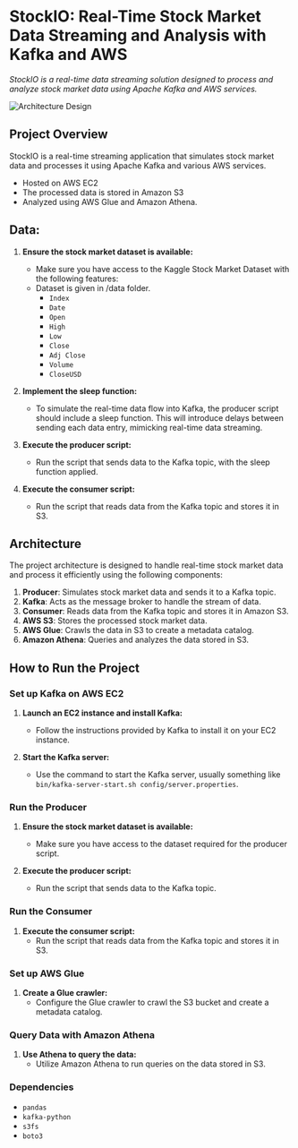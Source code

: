 # StockIO: Real-Time Stock Market Data Streaming and Analysis with Kafka and AWS
*StockIO is a real-time data streaming solution designed to process and analyze stock market data using Apache Kafka and AWS services.*

![Architecture Design](https://github.com/user-attachments/assets/75976cef-ac0b-4b1e-aa2b-fe987bc02cd4)


## Project Overview

StockIO is a real-time streaming application that simulates stock market data and processes it using Apache Kafka and various AWS services.
- Hosted on AWS EC2
- The processed data is stored in Amazon S3
- Analyzed using AWS Glue and Amazon Athena.

## Data:

1. **Ensure the stock market dataset is available:**
   - Make sure you have access to the Kaggle Stock Market Dataset with the following features:
   - Dataset is given in /data folder.
     - `Index`
     - `Date`
     - `Open`
     - `High`
     - `Low`
     - `Close`
     - `Adj Close`
     - `Volume`
     - `CloseUSD`

2. **Implement the sleep function:**
   - To simulate the real-time data flow into Kafka, the producer script should include a sleep function. This will introduce delays between sending each data entry, mimicking real-time data streaming.

3. **Execute the producer script:**
   - Run the script that sends data to the Kafka topic, with the sleep function applied.
  
4. **Execute the consumer script:**
   - Run the script that reads data from the Kafka topic and stores it in S3.


## Architecture

The project architecture is designed to handle real-time stock market data and process it efficiently using the following components:

1. **Producer**: Simulates stock market data and sends it to a Kafka topic.
2. **Kafka**: Acts as the message broker to handle the stream of data.
3. **Consumer**: Reads data from the Kafka topic and stores it in Amazon S3.
4. **AWS S3**: Stores the processed stock market data.
5. **AWS Glue**: Crawls the data in S3 to create a metadata catalog.
6. **Amazon Athena**: Queries and analyzes the data stored in S3.



## How to Run the Project

### Set up Kafka on AWS EC2

1. **Launch an EC2 instance and install Kafka:**
   - Follow the instructions provided by Kafka to install it on your EC2 instance.

2. **Start the Kafka server:**
   - Use the command to start the Kafka server, usually something like `bin/kafka-server-start.sh config/server.properties`.

### Run the Producer

1. **Ensure the stock market dataset is available:**
   - Make sure you have access to the dataset required for the producer script.

2. **Execute the producer script:**
   - Run the script that sends data to the Kafka topic.

### Run the Consumer

1. **Execute the consumer script:**
   - Run the script that reads data from the Kafka topic and stores it in S3.

### Set up AWS Glue

1. **Create a Glue crawler:**
   - Configure the Glue crawler to crawl the S3 bucket and create a metadata catalog.

### Query Data with Amazon Athena

1. **Use Athena to query the data:**
   - Utilize Amazon Athena to run queries on the data stored in S3.

### Dependencies

- `pandas`
- `kafka-python`
- `s3fs`
- `boto3`
